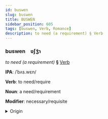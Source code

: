 ```yaml
---
id: buswen
slug: buswen
title: BUSWEN
sidebar_position: 605
tags: [buswen, Verb, Romance]
description: to need (a requirement) § Verb
---
```


### buswen&emsp;<span kind="abugida">ʋ́ʃʒ̃ɿ</span>

*to need (a requirement)* **§** [Verb](../../tags/Verb)

**IPA**: /ˈbʌs.wɛn/

**Verb**: to need/require

**Noun**: a need/requirement

**Modifier**: necessary/requisite

<details>
    <summary>Origin</summary>
    French besoin /bə.zwɛ̃/<br/>
    <em>Romance Language Family</em>
</details>